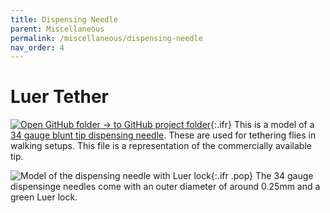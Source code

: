 ```yaml
---
title: Dispensing Needle
parent: Miscellaneous
permalink: /miscellaneous/dispensing-needle
nav_order: 4
---
```


# Luer Tether

[![Open GitHub folder]({{site.baseurl}}/assets/img/GitHub-Mark-32px.png) → to GitHub project folder](https://github.com/reiserlab/Fly-Lab-Gear/tree/main/Miscellaneous/Luer-Tether){:.ifr}
This is a model of a [34 gauge blunt tip dispensing needle](https://amazon.com/dp/B01FI9GKL0). These are used for tethering flies in walking setups. This file is a representation of the commercially available tip.


![Model of the dispensing needle with Luer lock]({{site.baseurl}}/assets/img/Miscellaneous/Luer-Tether/Luer-Tether.png){:.ifr .pop}
The 34 gauge dispensinge needles come with an outer diameter of around 0.25mm and a green Luer lock.
